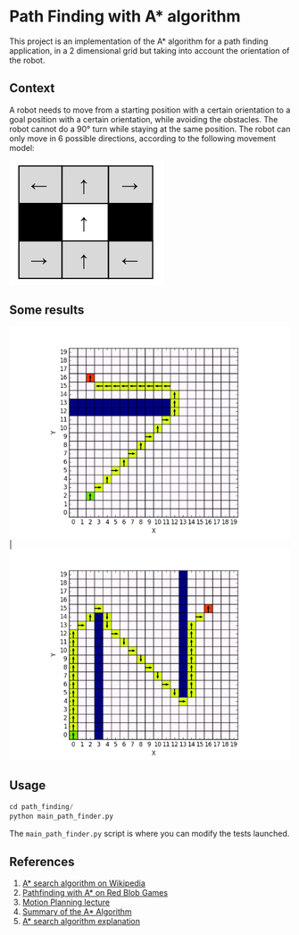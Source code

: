 
# Path Finding with A* algorithm

This project is an implementation of the A* algorithm for a path finding application, in a 2 dimensional grid but taking into account the orientation of the robot.

## Context

A robot needs to move from a starting position with a certain orientation to a goal position with a certain orientation, while avoiding the obstacles.
The robot cannot do a 90° turn while staying at the same position. The robot can only move in 6 possible directions, according to the following movement model:

![](movement_model.png)

## Some results

![](test1.png) | ![](test2.png)


## Usage

```python
cd path_finding/
python main_path_finder.py
```

The ```main_path_finder.py``` script is where you can modify the tests launched.


## References
1. [A* search algorithm on Wikipedia](https://en.wikipedia.org/wiki/A*_search_algorithm#Pseudocode)
2. [Pathfinding with A* on Red Blob Games](http://www.redblobgames.com/pathfinding/a-star/introduction.html)
3. [Motion Planning lecture](https://www.cs.cmu.edu/~motionplanning/lecture/AppH-astar-dstar_howie.pdf)
4. [Summary of the A* Algorithm](http://robotics.caltech.edu/wiki/images/e/e0/Astar.pdf)
5. [A* search algorithm explanation](https://towardsdatascience.com/a-star-a-search-algorithm-eb495fb156bb)
